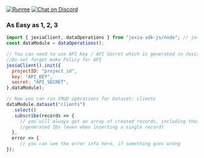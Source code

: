 [![Runme](https://svc.runme.io/static/button.svg)](https://runme.io/run?app_id=09eb2539-28c8-4feb-9f63-007d18247681) [![Chat on Discord](https://img.shields.io/badge/chat-on%20discord-7289da.svg?sanitize=true)](https://discord.gg/q54Q8GH)

### As Easy as 1, 2, 3

```js
import { jexiaClient, dataOperations } from "jexia-sdk-js/node"; // jexia-sdk-js/browser;
const dataModule = dataOperations();

// You can need to use API Key / API Secret which is generated in Jexia. 
//Do not forget make Policy for API   
jexiaClient().init({
  projectID: "project_id",
  key: "API_KEY",
  secret: "API_SECRET",
},dataModule);

// Now you can run CRUD operations for Dataset: clients
dataModule.dataset("clients")
  .select()
  .subscribe(records => { 
     // you will always get an array of created records, including their 
     //generated IDs (even when inserting a single record) 
  }, 
  error => { 
     // you can see the error info here, if something goes wrong 
});
  ```
